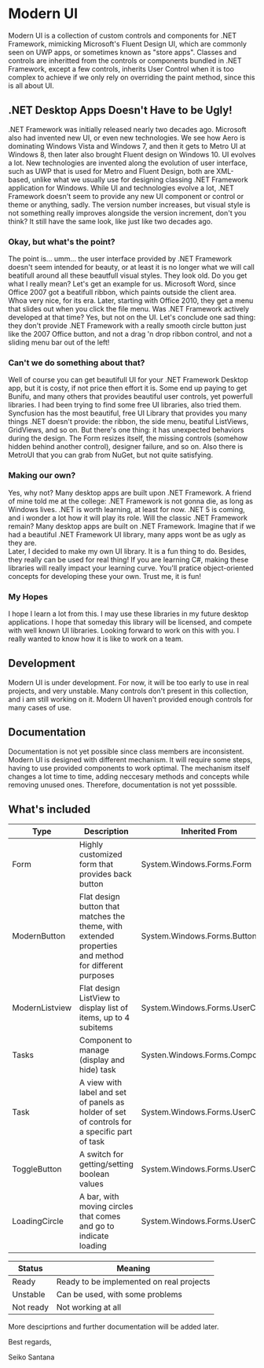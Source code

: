 # Modern UI  
Modern UI is a collection of custom controls and components for .NET Framework, mimicking Microsoft's Fluent Design UI, which are commonly seen on UWP apps, or sometimes known as "store apps". Classes and controls are inheritted from the controls or components bundled in .NET Framework, except a few controls, inherits User Control when it is too complex to achieve if we only rely on overriding the paint method, since this is all about UI.

## .NET Desktop Apps Doesn't Have to be Ugly!  
.NET Framework was initially released nearly two decades ago. Microsoft also had invented new UI, or even new technologies. We see how Aero is dominating Windows Vista and Windows 7, and then it gets to Metro UI at Windows 8, then later also brought Fluent design on Windows 10. UI evolves a lot. New technologies are invented along the evolution of user interface, such as UWP that is used for Metro and Fluent Design, both are XML-based, unlike what we usually use for designing classing .NET Framework application for Windows. While UI and technologies evolve a lot, .NET Framework doesn't seem to provide any new UI component or control or theme or anything, sadly. The version number increases, but visual style is not something really improves alongside the version increment, don't you think? It still have the same look, like just like two decades ago.

### Okay, but what's the point?  
The point is... umm... the user interface provided by .NET Framework doesn't seem intended for beauty, or at least it is no longer what we will call beatifull around all these beautfull visual styles. They look old. Do you get what I really mean? Let's get an example for us. Microsoft Word, since Office 2007 got a beatifull ribbon, which paints outside the client area. Whoa very nice, for its era. Later, starting with Office 2010, they get a menu that slides out when you click the file menu. Was .NET Framework actively developed at that time? Yes, but not on the UI. Let's conclude one sad thing: they don't provide .NET Framework with a really smooth circle button just like the 2007 Office button, and not a drag 'n drop ribbon control, and not a sliding menu bar out of the left!

### Can't we do something about that?
Well of course you can get beautifull UI for your .NET Framework Desktop app, but it is costy, if not price then effort it is. Some end up paying to get Bunifu, and many others that provides beautiful user controls, yet powerfull libraries. I had been trying to find some free UI libraries, also tried them. Syncfusion has the most beautiful, free UI Library that provides you many things .NET doesn't provide: the ribbon, the side menu, beatiful ListViews, GridViews, and so on. But there's one thing: it has unexpected behaviors during the design. The Form resizes itself, the missing controls (somehow hidden behind another control), designer failure, and so on. Also there is MetroUI that you can grab from NuGet, but not quite satisfying. 


### Making our own?  
Yes, why not? Many desktop apps are built upon .NET Framework. A friend of mine told me at the college: .NET Framework is not gonna die, as long as Windows lives. .NET is worth learning, at least for now. .NET 5 is coming, and i wonder a lot how it will play its role. Will the classic .NET Framework remain? Many desktop apps are built on .NET Framework. Imagine that if we had a beautiful .NET Framework UI library, many apps wont be as ugly as they are.  
Later, I decided to make my own UI library. It is a fun thing to do. Besides, they really can be used for real thing! If you are learning C#, making these libraries will really impact your learning curve. You'll pratice object-oriented concepts for developing these your own. Trust me, it is fun!


### My Hopes
I hope I learn a lot from this. I may use these libraries in my future desktop applications. I hope that someday this library will be licensed, and compete with well known UI libraries. Looking forward to work on this with you. I really wanted to know how it is like to work on a team.


## Development
Modern UI is under development. For now, it will be too early to use in real projects, and very unstable. Many controls don't present in this collection, and i am still working on it. Modern UI haven't provided enough controls for many cases of use.

## Documentation
Documentation is not yet possible since class members are inconsistent. Modern UI is designed with different mechanism. It will require some steps, having to use provided components to work optimal. The mechanism itself changes a lot time to time, adding neccesary methods and concepts while removing unused ones. Therefore, documentation is not yet posssible.

## What's included  
| Type | Description | Inherited From | Status |
| ---- | ----------- | -------------- | ------ |
| Form | Highly customized form that provides back button | System.Windows.Forms.Form | Not Ready |
| ModernButton | Flat design button that matches the theme, with extended properties and method for different purposes | System.Windows.Forms.Button | Ready |
| ModernListview | Flat design ListView to display list of items, up to 4 subitems | System.Windows.Forms.UserControl | Not Ready |
| Tasks | Component to manage (display and hide) task | Systen.Windows.Forms.Component | Unstable |
| Task | A view with label and set of panels as holder of set of controls for a specific part of task | System.Windows.Forms.UserControl | Ready |
| ToggleButton | A switch for getting/setting boolean values | System.Windows.Forms.UserControl | Not Ready |
| LoadingCircle | A bar, with moving circles that comes and go to indicate loading | System.Windows.Forms.UserControl | Not Ready |

| Status | Meaning |
| ------ | ------- |
| Ready | Ready to be implemented on real projects |
| Unstable | Can be used, with some problems |
| Not ready | Not working at all |


More desciprtions and further documentation will be added later.


Best regards,



Seiko Santana